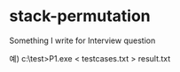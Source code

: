 # stack-permutation
Something I write for Interview question

예) c:\test\>P1.exe < testcases.txt > result.txt
